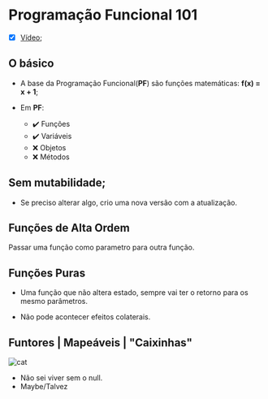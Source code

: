 # Programação Funcional 101
- [x] [Vídeo](https://www.youtube.com/watch?v=GxnbUqPwuKw);

## O básico

- A base da Programação Funcional(**PF**) são funções matemáticas: **f(x) = x + 1**;

- Em **PF**:
  - :heavy_check_mark: Funções
  - :heavy_check_mark: Variáveis
  - :x: Objetos
  - :x: Métodos

## Sem mutabilidade;
  - Se preciso alterar algo, crio uma nova versão com a atualização.

## Funções de Alta Ordem

Passar uma função como parametro para outra função.

## Funções Puras

- Uma função que não altera estado, sempre vai ter o retorno para os mesmo parâmetros.

- Não pode acontecer efeitos colaterais.

## Funtores | Mapeáveis | "Caixinhas"

![cat](https://64.media.tumblr.com/7c6415290c7758a772c1b8fec1ecfced/tumblr_p7tbi4flo01qbwtexo4_400.gifv)

- Não sei viver sem o null. 
- Maybe/Talvez 

